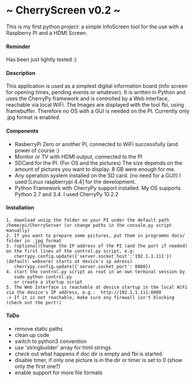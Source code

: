 # ~ CherryScreen v0.2 ~

This is my first python project: a simple InfoScreen tool for the use with a Raspberry PI and a HDMI Screen.

#### Reminder

Has been just lightly tested :)

#### Description

This application is used as a simplest digital information board (info screen for opening times, pending events or whatever). 
It is written in Python and uses the CherryPy framework and is controlled by a Web interface, reachable via local WiFi. 
The Images are displayed with the tool fbi, using framebuffer. Therefore no OS with a GUI is needed on the PI. 
Currently only .jpg format is enabled.
#### Components

- RasberryPi Zero or another PI, connected to WiFi successfully (and power of course :)
- Monitor or TV with HDMI output, connected to the PI
- SDCard for the PI. (For OS and the pictures) The size depends on the amount of pictures you want to display. 8 GB were enough for me.
- Any operation system installed on the SD card. (no need for a GUI!) I used [Linux raspberrypi 4.4] for the development.
- Python Framework with CherryPy support installed. My OS supports Python 2.7 and 3.4. I used CherryPy 10.2.2

#### Installation

    1. download unzip the folder on your PI under the default path /home/pi/CherryServer (or change paths in the console.py script manually)
    2. If you want to prepare some pictures, put them in programms docs/ folder in .jpg format
    3. (optional)Change the IP address of the PI (and the port if needed) on the first lines of the control.py script, e.g: 
       cherrypy.config.update({'server.socket_host':'192.1.1.111'}) (default: webserer starts at device's ip adress)
       cherrypy.config.update({'server.socket_port': 8080})
    4. start the control.py script as root in an own terminal session by 
       sudo python control.py
       or create a startup script
    5. The Web Interface is reachable at device startup in the local WiFi via the device's IP address, e.g.:  http://192.1.1.111:8080
    -> If it is not reachable, make sure any firewall isn't blocking (check out the port!)

#### ToDo  

- remove static paths
- clean up code
- switch to python3 convention
- use 'stringbuilder' array for html strings
- check out what happens if doc dir is empty and fbi is started
- disable timer, if only one picture is in the dir or timer is set to 0 (show only the first one?)
- enable support for more file formats
